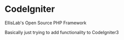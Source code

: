 CodeIgniter
===========

EllisLab's Open Source PHP Framework

Basically just trying to add functionality to CodeIgniter3
